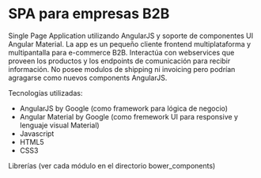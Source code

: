 # SPA para empresas B2B #

Single Page Application utilizando AngularJS y soporte de componentes UI Angular Material.
La app es un pequeño cliente frontend multiplataforma y multipantalla para e-commerce B2B. Interactúa con webservices que proveen los productos y los endpoints de comunicación  para recibir información.
No posee modulos de shipping ni invoicing pero podrían agragarse como nuevos components AngularJS.

Tecnologías utilizadas:

* AngularJS by Google (como framework para lógica de negocio)
* Angular Material by Google (como fremework UI para responsive y lenguaje visual Material)
* Javascript
* HTML5
* CSS3

Librerías (ver cada módulo en el directorio bower_components) 
